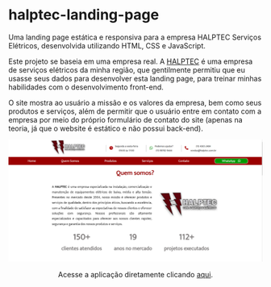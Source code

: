 # halptec-landing-page
Uma landing page estática e responsiva para a empresa HALPTEC Serviços Elétricos, desenvolvida utilizando HTML, CSS e JavaScript.

Este projeto se baseia em uma empresa real. A <a href="http://www.halptec.com.br/">HALPTEC</a> é uma empresa de serviços elétricos da minha região, que gentilmente permitiu que eu usasse seus dados para desenvolver esta landing page, para treinar minhas habilidades com o desenvolvimento front-end.

O site mostra ao usuário a missão e os valores da empresa, bem como seus produtos e serviços, além de permitir que o usuário entre em contato com a empresa por meio do próprio formulário de contato do site (apenas na teoria, já que o website é estático e não possui back-end).

<img src="https://github.com/GabrielLima5/imagens-projetos/blob/main/images/HALPTEC%20Landing%20Page.png">

<p align="center">Acesse a aplicação diretamente clicando <a href="https://gabriellima5.github.io/halptec-landing-page/">aqui</a>.</p>
